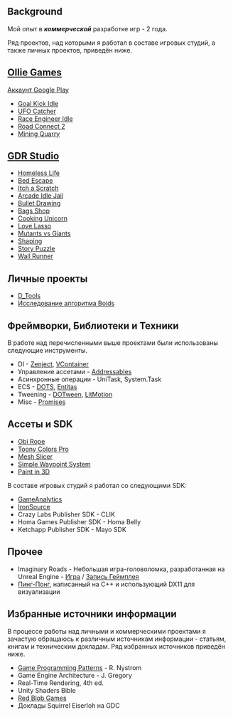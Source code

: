 ## Background

Мой опыт в ***коммерческой*** разработке игр - 2 года.

Ряд проектов, над которыми я работал в составе игровых студий, а также личных проектов, приведён ниже.

## [Ollie Games](https://hh.ru/employer/5473508)

[Аккаунт Google Play](https://play.google.com/store/apps/dev?id=8430734859869948610)

- [Goal Kick Idle](https://apkpure.net/ru/goal-kick-asmr/com.OllieGames.GoalKickASMR)
- [UFO Catcher](https://apkpure.net/ru/ufo-catcher/com.OllieGames.UFOCatcher)
- [Race Engineer Idle](https://apkpure.net/ru/race-engineer-idle/com.OllieGames.RaceEngineerIdle)
- [Road Connect 2](https://apkpure.net/ru/road-connect/com.OllieGames.RoadConnect)
- [Mining Quarry](https://play.google.com/store/apps/details?id=com.GPG.MiningQuarry)

## [GDR Studio](https://hh.ru/employer/3269178)

- [Homeless Life](https://youtube.com/shorts/O4ab5Ml8MBU)
- [Bed Escape](https://apkpure.net/ru/leave-the-bed/com.HardCoreUnicorn.LeaveTheBed)
- [Itch a Scratch](https://apkpure.net/ru/itch-a-scratch/com.HardcoreUnicorn.ItchAScratch)
- [Arcade Idle Jail](https://apkpure.net/ru/arcade-idle-jail/com.HardCoreUnicorn.JailMaster)
- [Bullet Drawing](https://apkpure.net/ru/bullet-drawing/com.HardCoreUnicorn.BulletDrawing)
- [Bags Shop](https://apkpure.net/ru/bags-shop/com.HardcoreUnicorn.BagsShop)
- [Cooking Unicorn](https://apkpure.net/ru/cooking-unicorn/com.HardcoreUnicorn.CookingUnicorn)
- [Love Lasso](https://apkpure.net/ru/stretch-to-love/com.HardCoreUnicorn.LoveLasso)
- [Mutants vs Giants](Resources/Images/Mutants_vs_Giants)
- [Shaping](https://apkpure.net/ru/metal-shaping/com.HardCoreUnicorn.Shaping)
- [Story Puzzle](https://apkpure.net/ru/story-puzzle/com.HardCoreUnicorn.StoryPuzzle)
- [Wall Runner](https://apkpure.net/ru/swing-master/com.HardCoreUnicorn.SwingMaster)

## Личные проекты

- [D_Tools](https://github.com/WorryWarrior/D_Tools)
- [Исследование алгоритма Boids](https://github.com/WorryWarrior/BoidsResearch)

## Фреймворки, Библиотеки и Техники

В работе над перечисленными выше проектами были использованы следующие инструменты.

- DI - [Zenject](https://github.com/modesttree/Zenject), [VContainer](https://github.com/hadashiA/VContainer)
- Управление ассетами - [Addressables](https://docs.unity3d.com/Packages/com.unity.addressables@1.21)
- Асинхронные операции - UniTask, System.Task
- ECS - [DOTS](https://unity.com/dots), [Entitas](https://github.com/sschmid/Entitas)
- Tweening - [DOTween](https://assetstore.unity.com/packages/tools/visual-scripting/dotween-pro-32416),
  [LitMotion](https://github.com/AnnulusGames/LitMotion)
- Misc - [Promises](https://github.com/Real-Serious-Games/C-Sharp-Promise)

## Ассеты и SDK

- [Obi Rope](https://assetstore.unity.com/packages/tools/physics/obi-rope-55579)
- [Toony Colors Pro](https://assetstore.unity.com/packages/vfx/shaders/toony-colors-pro-2-8105)
- [Mesh Slicer](https://assetstore.unity.com/packages/tools/modeling/mesh-slicer-59618)
- [Simple Waypoint System](https://assetstore.unity.com/packages/tools/animation/simple-waypoint-system-2506)
- [Paint in 3D](https://assetstore.unity.com/packages/tools/painting/paint-in-3d-26286)

В составе игровых студий я работал со следующими SDK:

- [GameAnalytics](https://gameanalytics.com)
- [IronSource](https://www.is.com)
- Crazy Labs Publisher SDK - CLIK
- Homa Games Publisher SDK - Homa Belly
- Ketchapp Publisher SDK - Mayo SDK

## Прочее
- Imaginary Roads - Небольшая игра-головоломка, разработанная на Unreal Engine - 
[Игра](https://worrywarrior.itch.io/imaginary-roads) / [Запись Геймплея](https://youtu.be/3A6jGfA64D4)
- [Пинг-Понг](https://github.com/WorryWarrior/C-Graphics/tree/main/ThirdProject), написанный на C++ и использующий DX11 для визуализации

## Избранные источники информации

В процессе работы над личными и коммерческими проектами я зачастую обращаюсь к различным источникам информации - 
статьям, книгам и техническим докладам. Ряд избранных источников приведён ниже.

- [Game Programming Patterns](https://gameprogrammingpatterns.com) - R. Nystrom
- Game Engine Architecture - J. Gregory
- Real-Time Rendering, 4th ed.
- Unity Shaders Bible
- [Red Blob Games](https://www.redblobgames.com)
- Доклады Squirrel Eiserloh на GDC 